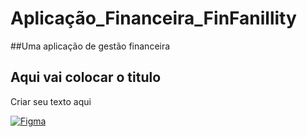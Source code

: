 # Aplicação_Financeira_FinFanillity
##Uma aplicação de gestão financeira

## Aqui vai colocar o titulo

Criar seu texto aqui

[![Figma](https://img.shields.io/badge/Figma-F24E1E?style=for-the-badge&logo=figma&logoColor=white)](https://www.figma.com/design/UbCWD72bzQENAy67AOglEH/Untitled?node-id=0-1&t=FvxUYwpC4mLvvBQY-1)
